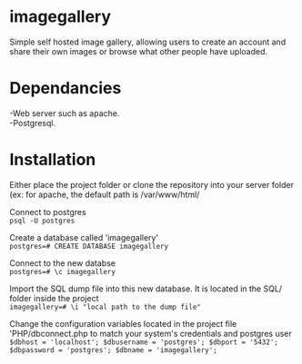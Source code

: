 # imagegallery

Simple self hosted image gallery, allowing users to create an account and share their own images or browse what other people have uploaded.

# Dependancies
-Web server such as apache. <br>
-Postgresql.

# Installation
Either place the project folder or clone the repository into your server folder (ex: for apache, the default path is /var/www/html/

Connect to postgres <br>
`psql -U postgres`

Create a database called 'imagegallery' <br>
`postgres=# CREATE DATABASE imagegallery` <br>

Connect to the new databse <br>
`postgres=# \c imagegallery`

Import the SQL dump file into this new database. It is located in the SQL/ folder inside the project <br>
`imagegallery=# \i "local path to the dump file"`

Change the configuration variables located in the project file 'PHP/dbconnect.php to match your system's credentials and postgres user
`$dbhost = 'localhost';
  $dbusername = 'postgres';
  $dbport = '5432';
  $dbpassword = 'postgres';
  $dbname = 'imagegallery';`

